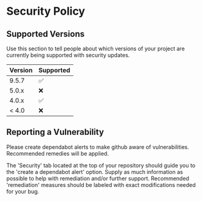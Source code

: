 # Security Policy

## Supported Versions

Use this section to tell people about which versions of your project are
currently being supported with security updates.

| Version | Supported          |
| ------- | ------------------ |
| 9.5.7  | :white_check_mark: |
| 5.0.x   | :x:                |
| 4.0.x   | :white_check_mark: |
| < 4.0   | :x:                |

## Reporting a Vulnerability

Please create dependabot alerts to make github aware of vulnerabilities.
Recommended remedies will be applied.

The 'Security' tab located at the top of your repository should guide you to the 'create a dependabot alert' option. Supply as much information as possible to help with remediation and/or further support. Recommended 'remediation' measures should be labeled with exact modifications needed for your bug. 
